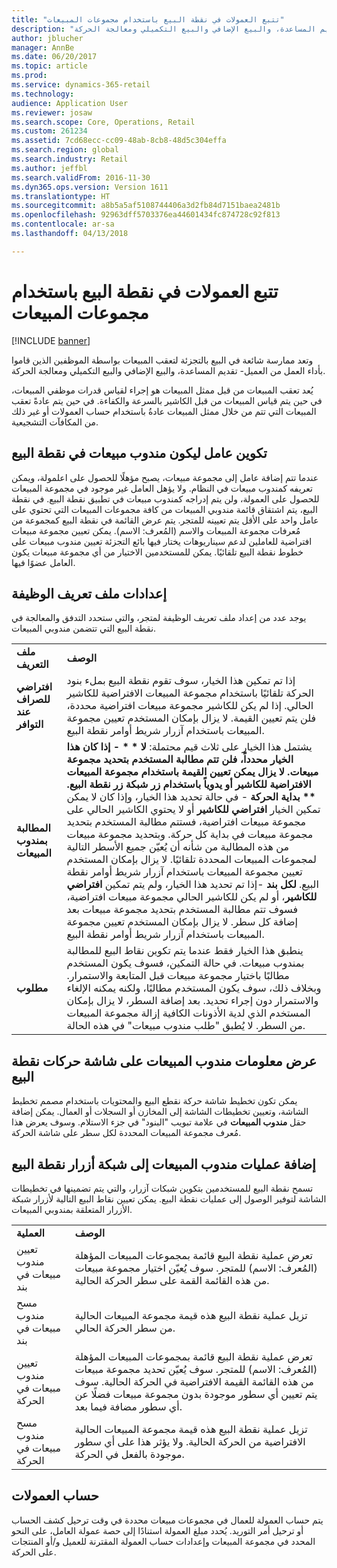```yaml
---
title: "تتبع العمولات في نقطة البيع باستخدام مجموعات المبيعات"
description: "وتعد ممارسة شائعة في البيع بالتجزئة لتعقب المبيعات بواسطة الموظفين الذين قاموا بأداء العمل من العميل- تقديم المساعدة، والبيع الإضافي والبيع التكميلي ومعالجة الحركة."
author: jblucher
manager: AnnBe
ms.date: 06/20/2017
ms.topic: article
ms.prod: 
ms.service: dynamics-365-retail
ms.technology: 
audience: Application User
ms.reviewer: josaw
ms.search.scope: Core, Operations, Retail
ms.custom: 261234
ms.assetid: 7cd68ecc-cc09-48ab-8cb8-48d5c304effa
ms.search.region: global
ms.search.industry: Retail
ms.author: jeffbl
ms.search.validFrom: 2016-11-30
ms.dyn365.ops.version: Version 1611
ms.translationtype: HT
ms.sourcegitcommit: a8b5a5af5108744406a3d2fb84d7151baea2481b
ms.openlocfilehash: 92963dff5703376ea44601434fc874728c92f813
ms.contentlocale: ar-sa
ms.lasthandoff: 04/13/2018

---
```


# <a name="track-commissions-in-pos-using-sales-groups"></a>تتبع العمولات في نقطة البيع باستخدام مجموعات المبيعات

[!INCLUDE [banner](includes/banner.md)]

وتعد ممارسة شائعة في البيع بالتجزئة لتعقب المبيعات بواسطة الموظفين الذين قاموا بأداء العمل من العميل- تقديم المساعدة، والبيع الإضافي والبيع التكميلي ومعالجة الحركة.

يُعد تعقب المبيعات من قبل ممثل المبيعات هو إجراء لقياس قدرات موظفي المبيعات، في حين يتم قياس المبيعات من قبل الكاشير بالسرعة والكفاءة. في حين يتم عادةً تعقب المبيعات التي تتم من خلال ممثل المبيعات عادةُ باستخدام حساب العمولات أو غير ذلك من المكافآت التشجيعية.

## <a name="configuring-a-worker-to-be-a-sales-representative-in-pos"></a>تكوين عامل ليكون مندوب مبيعات في نقطة البيع
عندما تتم إضافة عامل إلى مجموعة مبيعات، يصبح مؤهلًا للحصول على اعلمولة، ويمكن تعريفه كمندوب مبيعات في النظام. ولا يؤهل العامل غير موجود في مجموعة المبيعات للحصول على العمولة، ولن يتم إدراجه كمندوب مبيعات في تطبيق نقطة البيع. في نقطة البيع، يتم اشتقاق قائمة مندوبي المبيعات من كافة مجموعات المبيعات التي تحتوي على عامل واحد على الأقل يتم تعيينه للمتجر. يتم عرض القائمة في نقطة البيع كمجموعة من مُعرفات مجموعة المبيعات والاسم (المُعرف: الاسم). يمكن تعيين مجموعة مبيعات افتراضية للعاملين لدعم سيناريوهات يختار فيها بائع التجزئة تعيين مندوب مبيعات على خطوط نقطة البيع تلقائيًا. يمكن للمستخدمين الاختيار من أي مجموعة مبيعات يكون العامل عضوًا فيها.

## <a name="functionality-profile-settings"></a>إعدادات ملف تعريف الوظيفة
يوجد عدد من إعداد ملف تعريف الوظيفة لمتجر، والتي ستحدد التدفق والمعالجة في نقطة البيع التي تتضمن مندوبي المبيعات.


|                                                    |                                                                                                                                                                                                                                                                                                                                                                                                                                                                                                                                                                                                                                                                                                                                                                                                                                                                                                                                                                                                                                                                                                             |
|----------------------------------------------------|-------------------------------------------------------------------------------------------------------------------------------------------------------------------------------------------------------------------------------------------------------------------------------------------------------------------------------------------------------------------------------------------------------------------------------------------------------------------------------------------------------------------------------------------------------------------------------------------------------------------------------------------------------------------------------------------------------------------------------------------------------------------------------------------------------------------------------------------------------------------------------------------------------------------------------------------------------------------------------------------------------------------------------------------------------------------------------------------------------------|
|              <strong>ملف التعريف</strong>              |                                                                                                                                                                                                                                                                                                                                                                                                                                                                                                                                        <strong>الوصف</strong>                                                                                                                                                                                                                                                                                                                                                                                                                                                                                                                                         |
| <strong>افتراضي للصراف عند التوافر</strong> |                                                                                                                                                                                                                                                                                                                                                                                                     إذا تم تمكين هذا الخيار، سوف تقوم نقطة البيع بملء بنود الحركة تلقائيًا باستخدام مجموعة المبيعات الافتراضية للكاشير الحالي. إذا لم يكن للكاشير مجموعة مبيعات افتراضية محددة، فلن يتم تعيين القيمة. لا يزال بإمكان المستخدم تعيين مجموعة المبيعات باستخدام آزرار شريط أوامر نقطة البيع.                                                                                                                                                                                                                                                                                                                                                                                                      |
|  <strong>المطالبة بمندوب المبيعات</strong>  | يشتمل هذا الخيار على ثلاث قيم محتملة: <strong>لا * * - إذا كان هذا الخيار محدداً، فلن تتم مطالبة المستخدم بتحديد مجموعة مبيعات. لا يزال يمكن تعيين القيمة باستخدام مجموعة المبيعات الافتراضية للكاشير أو يدوياً باستخدام زر شبكة زر نقطة البيع. ** بداية الحركة</strong> - في حالة تحديد هذا الخيار، وإذا كان لا يمكن تمكين الخيار <strong>افتراضي للكاشير</strong> أو لا يحتوي الكاشير الحالي على مجموعة مبيعات افتراضية، فستتم مطالبة المستخدم بتحديد مجموعة مبيعات في بداية كل حركة. وبتحديد مجموعة مبيعات من هذه المطالبة من شأنه أن يُعيّن جميع الأسطر التالية لمجموعات المبيعات المحددة تلقائيًا. لا يزال بإمكان المستخدم تعيين مجموعة المبيعات باستخدام آزرار شريط أوامر نقطة البيع. <strong>لكل بند</strong> -إذا تم تحديد هذا الخيار، ولم يتم تمكين <strong>افتراضي للكاشير</strong>، أو لم يكن للكاشير الحالي مجموعة مبيعات افتراضية، فسوف تتم مطالبة المستخدم بتحديد مجموعة مبيعات بعد إضافة كل سطر. لا يزال بإمكان المستخدم تعيين مجموعة المبيعات باستخدام آزرار شريط أوامر نقطة البيع. |
|              <strong>مطلوب</strong>              |                                                                                                                                                                                                                                                                                                                         ينطبق هذا الخيار فقط عندما يتم تكوين نقاط البيع للمطالبة بمندوب مبيعات. في حالة التمكين، فسوف يكون المستخدم مطالبًا باختيار مجموعة مبيعات قبل المتابعة والاستمرار. وبخلاف ذلك، سوف يكون المستخدم مطالبًا، ولكنه يمكنه الإلغاء والاستمرار دون إجراء تحديد. بعد إضافة السطر، لا يزال بإمكان المستخدم الذي لدية الأذونات الكافية إزالة مجموعة المبيعات من السطر. لا يُطبق "طلب مندوب مبيعات" في هذه الحالة.                                                                                                                                                                                                                                                                                                                          |

## <a name="displaying-the-sales-representative-information-on-the-pos-transactions-screen"></a>عرض معلومات مندوب المبيعات على شاشة حركات نقطة البيع
يمكن تكون تخطيط شاشة حركة نقطع البيع والمحتويات باستخدام مصمم تخطيط الشاشة، وتعيين تخطيطات الشاشة إلى المخازن أو السجلات أو العمال. يمكن إضافة حقل **مندوب المبيعات** في علامة تبويب "البنود" في جزء الاستلام.  وسوف يعرض هذا مُعرف مجموعة المبيعات المحددة لكل سطر على شاشة الحركة.

## <a name="adding-sales-representative-operations-to-pos-button-grids"></a>إضافة عمليات مندوب المبيعات إلى شبكة أزرار نقطة البيع
تسمح نقطة البيع للمستخدمين بتكوين شبكات آزرار، والتي يتم تضمينها في تخطيطات الشاشة لتوفير الوصول إلى عمليات نقطة البيع. يمكن تعيين نقاط البيع التالية لأزرار شبكة الأزرار المتعلقة بمندوبي المبيعات.

|                                           |                                                                                                                                                                                                                                                                                              |
|-------------------------------------------|----------------------------------------------------------------------------------------------------------------------------------------------------------------------------------------------------------------------------------------------------------------------------------------------|
| **العملية**                             | **الوصف**                                                                                                                                                                                                                                                                              |
| تعيين مندوب مبيعات في بند          | تعرض عملية نقطة البيع قائمة بمجموعات المبيعات المؤهلة (المُعرف: الاسم) للمتجر. سوف يُعيّن اختيار مجموعة مبيعات من هذه القائمة القمة على سطر الحركة الحالية.                                                                                                            |
| مسح مندوب مبيعات في بند        | تزيل عملية نقطة البيع هذه قيمة مجموعة المبيعات الحالية من سطر الحركة الحالي.                                                                                                                                                                                                  |
| تعيين مندوب مبيعات في الحركة   | تعرض عملية نقطة البيع قائمة بمجموعات المبيعات المؤهلة (المُعرف: الاسم) للمتجر. سوف يُعيّن تحديد مجموعة مبيعات من هذه القائمة القيمة الافتراضية في الحركة الحالية. سوف يتم تعيين أي سطور موجودة بدون مجموعة مبيعات فضلًا عن أي سطور مضافة فيما بعد. |
| مسح مندوب مبيعات في الحركة | تزيل عملية نقطة البيع هذه قيمة مجموعة المبيعات الحالية الافتراضية من الحركة الحالية. ولا يؤثر هذا على أي سطور موجودة بالفعل في الحركة.                                                                                                                             |

## <a name="calculating-commissions"></a>حساب العمولات
يتم حساب العمولة للعمال في مجموعات مبيعات محددة في وقت ترحيل كشف الحساب أو ترحيل أمر التوريد. يُحدد مبلغ العمولة استنادًا إلى حصة عمولة العامل، على النحو المحدد في مجموعة المبيعات وإعدادات حساب العمولة المقترنة للعميل و/أو المنتجات على الحركة.




